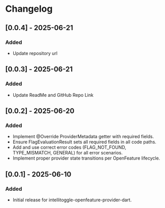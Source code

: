 # Changelog

## [0.0.4] - 2025-06-21

### Added
- Update repository url

## [0.0.3] - 2025-06-21

### Added
- Update ReadMe and GitHub Repo Link

## [0.0.2] - 2025-06-20

### Added
- Implement @Override ProviderMetadata getter with required fields.
- Ensure FlagEvaluationResult sets all required fields in all code paths.
- Add and use correct error codes (FLAG_NOT_FOUND, TYPE_MISMATCH, GENERAL) for all error scenarios.
- Implement proper provider state transitions per OpenFeature lifecycle.


## [0.0.1] - 2025-06-10

### Added
- Initial release for intellitoggle-openfeature-provider-dart.



